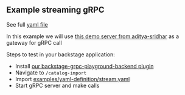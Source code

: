 ## Example streaming gRPC 

See full [yaml file](../yaml-definition/stream.yaml)

In this example we will use [this demo server from aditya-sridhar](https://github.com/aditya-sridhar/grpc-streams-nodejs-demo) as a gateway for gRPC call

Steps to test in your backstage application:

- Install [our backstage-grpc-playground-backend plugin](https://github.com/zalopay-oss/backstage-grpc-playground-backend)
- Navigate to `/catalog-import`
- Import [examples/yaml-definition/stream.yaml](https://github.com/zalopay-oss/backstage-grpc-playground/blob/main/examples/yaml-definition/stream.yaml)
- Start gRPC server and make calls
